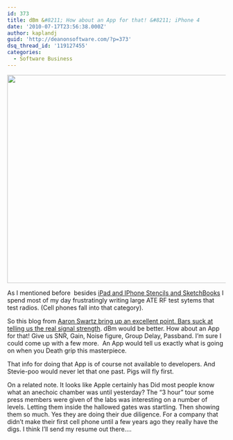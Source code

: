```yaml
---
id: 373
title: dBm &#8211; How about an App for that! &#8211; iPhone 4
date: '2010-07-17T23:56:38.000Z'
author: kaplandj
guid: 'http://deanonsoftware.com/?p=373'
dsq_thread_id: '119127455'
categories:
  - Software Business
---
```

<img class="alignnone" title="Apple RF Testing Labs" src="http://images.apple.com/antenna/images/lab-facilities-20100715.jpg" alt="" width="848" height="480" />

As I mentioned before  besides [iPad and IPhone Stencils and SketchBooks](http://www.mobilesketchbook.com/) I spend most of my day frustratingly writing large ATE RF test sytems that test radios. (Cell phones fall into that category).

So this blog from [Aaron Swartz bring up an excellent point. Bars suck at telling us the real signal strength](http://qblog.aaronsw.com/). dBm would be better. How about an App for that! Give us SNR, Gain, Noise figure, Group Delay, Passband. I’m sure I could come up with a few more.  An App would tell us exactly what is going on when you Death grip this masterpiece.

That info for doing that App is of course not available to developers. And Stevie-poo would never let that one past. Pigs will fly first.

On a related note. It looks like Apple certainly has <impressive RF testing capability.> Did most people know what an anechoic chamber was until yesterday? The “3 hour” tour some press members were given of the labs was interesting on a number of levels. Letting them inside the hallowed gates was startling. Then showing them so much. Yes they are doing their due diligence. For a company that didn’t make their first cell phone until a few years ago they really have the digs. I think I’ll send my resume out there….
